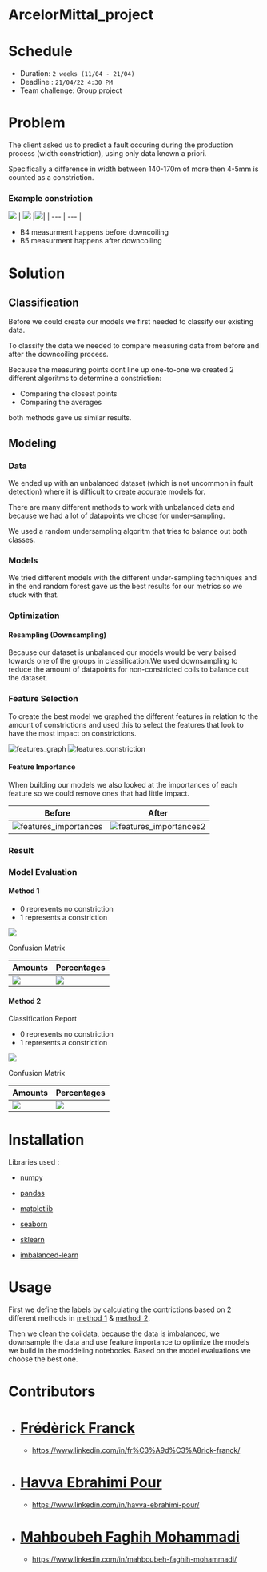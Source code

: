 # ArcelorMittal_project

# Schedule

- Duration: `2 weeks (11/04 - 21/04)`
- Deadline : `21/04/22 4:30 PM`
- Team challenge: Group project

# Problem 

The client asked us to predict a fault occuring during the production process (width constriction), using only data known a priori.

Specifically a difference in width between 140-170m of more then 4-5mm is counted as a constriction.

### Example constriction

![](images/legend.png)
| ![](images/Constriction.png) |![](images/Constriction_zoom.png)|
| --- | --- |

- B4 measurment happens before downcoiling
- B5 measurment happens after downcoiling


# Solution

## Classification

Before we could create our models we first needed to classify our existing data.

To classify the data we needed to compare measuring data from before and after the downcoiling process.

Because the measuring points dont line up one-to-one we created 2 different algoritms to determine a constriction:

 - Comparing the closest points
 - Comparing the averages

both methods gave us similar results.


## Modeling

### Data

We ended up with an unbalanced dataset (which is not uncommon in fault detection) where it is difficult to create accurate models for.

There are many different methods to work with unbalanced data and because we had a lot of datapoints we chose for under-sampling.

We used a random undersampling algoritm that tries to balance out both classes.


### Models

We tried different models with the different under-sampling techniques and in the end random forest gave us the best results for our metrics so we stuck with that.

### Optimization

#### Resampling (**Downsampling**)

Because our dataset is unbalanced our models would be very baised towards one of the groups in classification.We used downsampling to reduce the amount of datapoints for non-constricted coils to balance out the dataset.


### Feature Selection

To create the best model we graphed the different features in relation to the amount of constrictions and used this to select the features that look to have the most impact on constrictions.

![features_graph](/images/features_graph.png)
![features_constriction](/images/Features_constriction.png)

#### Feature Importance

When building our models we also looked at the importances of each feature so we could remove ones that had little impact.


| Before | After |
| --- | --- |
| ![features_importances](/images/feature_importance.png) | ![features_importances2](/images/feature_importance_2.png) |

### Result

### Model Evaluation

#### Method 1

- 0 represents no constriction
- 1 represents a constriction

![](images/class_report_M1.png)

Confusion Matrix

| Amounts | Percentages |
| --- | --- |
| ![](images/cf_matrix_M1.png) | ![](images/cf_matrix_perc_M1.png) |


#### Method 2

Classification Report

- 0 represents no constriction
- 1 represents a constriction

![](images/class_report_M2.png)

Confusion Matrix

| Amounts | Percentages |
| --- | --- |
| ![](images/cf_matrix_M2.png) | ![](images/cf_matrix_perc_M2.png) |

# Installation

Libraries used :


- [numpy](https://numpy.org/)

- [pandas](https://pandas.pydata.org/)

- [matplotlib](https://matplotlib.org/)

- [seaborn](https://seaborn.pydata.org/)

- [sklearn](https://scikit-learn.org/stable/install.html)

- [imbalanced-learn](https://imbalanced-learn.org/stable/index.html)


# Usage

First we define the labels by calculating the contrictions based on 2 different methods in [method_1](/notebooks/CalculateConstrictions_1.ipynb) & [method_2](/notebooks/CalculateConstrictions_2.ipynb).

Then we clean the coildata, because the data is imbalanced, we downsample the data and use feature importance to optimize the models we build in the moddeling notebooks. Based on the model evaluations we choose the best one.



# Contributors

- # [Frédèrick Franck](https://github.com/FrederickFranck)
    - https://www.linkedin.com/in/fr%C3%A9d%C3%A8rick-franck/
- # [Havva Ebrahimi Pour](https://github.com/HavvaEb)
    - https://www.linkedin.com/in/havva-ebrahimi-pour/
- # [Mahboubeh Faghih Mohammadi](https://github.com/mahboubehfaghih)
    - https://www.linkedin.com/in/mahboubeh-faghih-mohammadi/